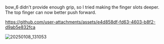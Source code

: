 bow_6 didn't provide enough grip, so I tried making the finger slots deeper. The top finger can now better push forward.

https://github.com/user-attachments/assets/e4d858df-fd63-4603-b8f2-d9ab5e832fca

![20250108_131053](https://github.com/user-attachments/assets/7f5300ff-20c3-4a19-bcc2-4a185485f611)
